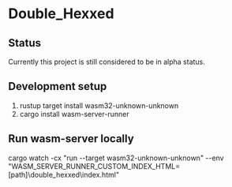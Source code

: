 # Double_Hexxed

## Status
Currently this project is still considered to be in alpha status.

## Development setup
1. rustup target install wasm32-unknown-unknown
2. cargo install wasm-server-runner

## Run wasm-server locally
cargo watch -cx "run --target wasm32-unknown-unknown" --env "WASM_SERVER_RUNNER_CUSTOM_INDEX_HTML=[path]\double_hexxed\index.html"